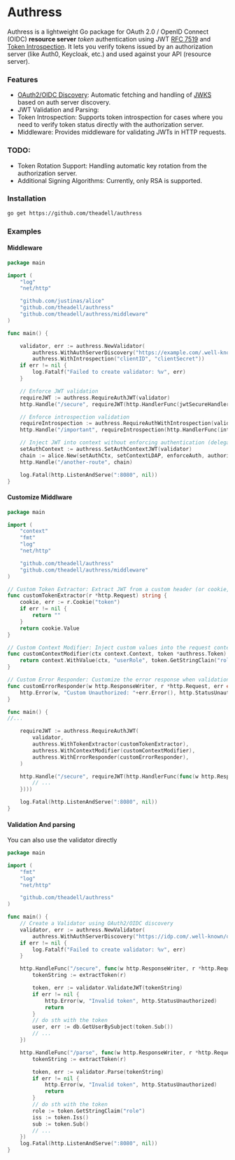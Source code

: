 # Authress

Authress is a lightweight Go package for OAuth 2.0 / OpenID Connect (OIDC) **resource server** *token* authentication using JWT [RFC 7519](https://datatracker.ietf.org/doc/html/rfc7519) and [Token Introspection](https://datatracker.ietf.org/doc/html/rfc7662). It lets you verify tokens issued by an authorization server (like Auth0, Keycloak, etc.) and used against your API (resource server). 

### Features
- [OAuth2/OIDC Discovery](https://datatracker.ietf.org/doc/html/rfc8414): Automatic fetching and handling of [JWKS](https://auth0.com/docs/secure/tokens/json-web-tokens/json-web-key-sets) based on auth server discovery. 
- JWT Validation and Parsing: 
- Token Introspection: Supports token introspection for cases where you need to verify token status directly with the authorization server.
- Middleware: Provides middleware for validating JWTs in HTTP requests.

### TODO:  
- Token Rotation Support: Handling automatic key rotation from the authorization server.
- Additional Signing Algorithms: Currently, only RSA is supported.

### Installation
```sh
go get https://github.com/theadell/authress
```

### Examples

#### Middleware 

```go 
package main

import (
	"log"
	"net/http"

	"github.com/justinas/alice"        
	"github.com/theadell/authress"
	"github.com/theadell/authress/middleware"
)

func main() {

	validator, err := authress.NewValidator(
		authress.WithAuthServerDiscovery("https://example.com/.well-known/openid-configuration"),
		authress.WithIntrospection("clientID", "clientSecret"))
	if err != nil {
		log.Fatalf("Failed to create validator: %v", err)
	}

	// Enforce JWT validation 
	requireJWT := authress.RequireAuthJWT(validator)
	http.Handle("/secure", requireJWT(http.HandlerFunc(jwtSecureHandler)))

	// Enforce introspection validation
	requireIntrospection := authress.RequireAuthWithIntrospection(validator)
	http.Handle("/important", requireIntrospection(http.HandlerFunc(introspectSecureHandler)))

	// Inject JWT into context without enforcing authentication (delegated to down-stream middleware)
	setAuthContext := authress.SetAuthContextJWT(validator)
	chain := alice.New(setAuthCtx, setContextLDAP, enforceAuth, authorize).Then(http.HandlerFunc(secureHandler))
	http.Handle("/another-route", chain)

	log.Fatal(http.ListenAndServe(":8080", nil))
}
```
#### Customize Middlware 

```go
package main

import (
	"context"
	"fmt"
	"log"
	"net/http"

	"github.com/theadell/authress"
	"github.com/theadell/authress/middleware"
)

// Custom Token Extractor: Extract JWT from a custom header (or cookie, etc.)
func customTokenExtractor(r *http.Request) string {
	cookie, err := r.Cookie("token")
	if err != nil {
		return "" 
	}
	return cookie.Value
}

// Custom Context Modifier: Inject custom values into the request context 
func customContextModifier(ctx context.Context, token *authress.Token) context.Context {
	return context.WithValue(ctx, "userRole", token.GetStringClain("role"))
}

// Custom Error Responder: Customize the error response when validation fails
func customErrorResponder(w http.ResponseWriter, r *http.Request, err error) {
	http.Error(w, "Custom Unauthorized: "+err.Error(), http.StatusUnauthorized)
}

func main() {
//...

	requireJWT := authress.RequireAuthJWT(
		validator,
		authress.WithTokenExtractor(customTokenExtractor),       
		authress.WithContextModifier(customContextModifier),     
		authress.WithErrorResponder(customErrorResponder),       
	)

	http.Handle("/secure", requireJWT(http.HandlerFunc(func(w http.ResponseWriter, r *http.Request) {
		// ...
	})))

	log.Fatal(http.ListenAndServe(":8080", nil))
}

```
#### Validation And parsing 
You can also use the validator directly 

```go
package main

import (
	"fmt"
	"log"
	"net/http"

	"github.com/theadell/authress"
)

func main() {
	// Create a Validator using OAuth2/OIDC discovery
	validator, err := authress.NewValidator(
		authress.WithAuthServerDiscovery("https://idp.com/.well-known/openid-configuration"))
	if err != nil {
		log.Fatalf("Failed to create validator: %v", err)
	}

	http.HandleFunc("/secure", func(w http.ResponseWriter, r *http.Request) {
		tokenString := extractToken(r)

		token, err := validator.ValidateJWT(tokenString)
		if err != nil {
			http.Error(w, "Invalid token", http.StatusUnauthorized)
			return
		}
        // do sth with the token 
        user, err := db.GetUserBySubject(token.Sub())
		// ... 
	})

    http.HandleFunc("/parse", func(w http.ResponseWriter, r *http.Request) {
		tokenString := extractToken(r)

		token, err := validator.Parse(tokenString)
		if err != nil {
			http.Error(w, "Invalid token", http.StatusUnauthorized)
			return
		}
        // do sth with the token 
        role := token.GetStringClaim("role")
        iss := token.Iss()
        sub := token.Sub()
		// ... 
	})
	log.Fatal(http.ListenAndServe(":8080", nil))
}

```